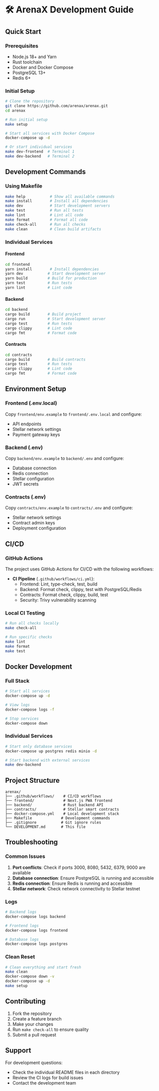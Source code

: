 # 🛠️ ArenaX Development Guide

## Quick Start

### Prerequisites
- Node.js 18+ and Yarn
- Rust toolchain
- Docker and Docker Compose
- PostgreSQL 13+
- Redis 6+

### Initial Setup
```bash
# Clone the repository
git clone https://github.com/arenax/arenax.git
cd arenax

# Run initial setup
make setup

# Start all services with Docker Compose
docker-compose up -d

# Or start individual services
make dev-frontend  # Terminal 1
make dev-backend   # Terminal 2
```

## Development Commands

### Using Makefile
```bash
make help           # Show all available commands
make install        # Install all dependencies
make dev            # Start development servers
make test           # Run all tests
make lint           # Lint all code
make format         # Format all code
make check-all      # Run all checks
make clean          # Clean build artifacts
```

### Individual Services

#### Frontend
```bash
cd frontend
yarn install        # Install dependencies
yarn dev           # Start development server
yarn build         # Build for production
yarn test          # Run tests
yarn lint          # Lint code
```

#### Backend
```bash
cd backend
cargo build        # Build project
cargo run          # Start development server
cargo test         # Run tests
cargo clippy       # Lint code
cargo fmt          # Format code
```

#### Contracts
```bash
cd contracts
cargo build        # Build contracts
cargo test         # Run tests
cargo clippy       # Lint code
cargo fmt          # Format code
```

## Environment Setup

### Frontend (.env.local)
Copy `frontend/env.example` to `frontend/.env.local` and configure:
- API endpoints
- Stellar network settings
- Payment gateway keys

### Backend (.env)
Copy `backend/env.example` to `backend/.env` and configure:
- Database connection
- Redis connection
- Stellar configuration
- JWT secrets

### Contracts (.env)
Copy `contracts/env.example` to `contracts/.env` and configure:
- Stellar network settings
- Contract admin keys
- Deployment configuration

## CI/CD

### GitHub Actions
The project uses GitHub Actions for CI/CD with the following workflows:

- **CI Pipeline** (`.github/workflows/ci.yml`):
  - Frontend: Lint, type-check, test, build
  - Backend: Format check, clippy, test with PostgreSQL/Redis
  - Contracts: Format check, clippy, build, test
  - Security: Trivy vulnerability scanning

### Local CI Testing
```bash
# Run all checks locally
make check-all

# Run specific checks
make lint
make format
make test
```

## Docker Development

### Full Stack
```bash
# Start all services
docker-compose up -d

# View logs
docker-compose logs -f

# Stop services
docker-compose down
```

### Individual Services
```bash
# Start only database services
docker-compose up postgres redis minio -d

# Start backend with external services
make dev-backend
```

## Project Structure

```
arenax/
├── .github/workflows/    # CI/CD workflows
├── frontend/             # Next.js PWA frontend
├── backend/              # Rust backend API
├── contracts/            # Stellar smart contracts
├── docker-compose.yml    # Local development stack
├── Makefile             # Development commands
├── .gitignore           # Git ignore rules
└── DEVELOPMENT.md       # This file
```

## Troubleshooting

### Common Issues

1. **Port conflicts**: Check if ports 3000, 8080, 5432, 6379, 9000 are available
2. **Database connection**: Ensure PostgreSQL is running and accessible
3. **Redis connection**: Ensure Redis is running and accessible
4. **Stellar network**: Check network connectivity to Stellar testnet

### Logs
```bash
# Backend logs
docker-compose logs backend

# Frontend logs
docker-compose logs frontend

# Database logs
docker-compose logs postgres
```

### Clean Reset
```bash
# Clean everything and start fresh
make clean
docker-compose down -v
docker-compose up -d
make setup
```

## Contributing

1. Fork the repository
2. Create a feature branch
3. Make your changes
4. Run `make check-all` to ensure quality
5. Submit a pull request

## Support

For development questions:
- Check the individual README files in each directory
- Review the CI logs for build issues
- Contact the development team
